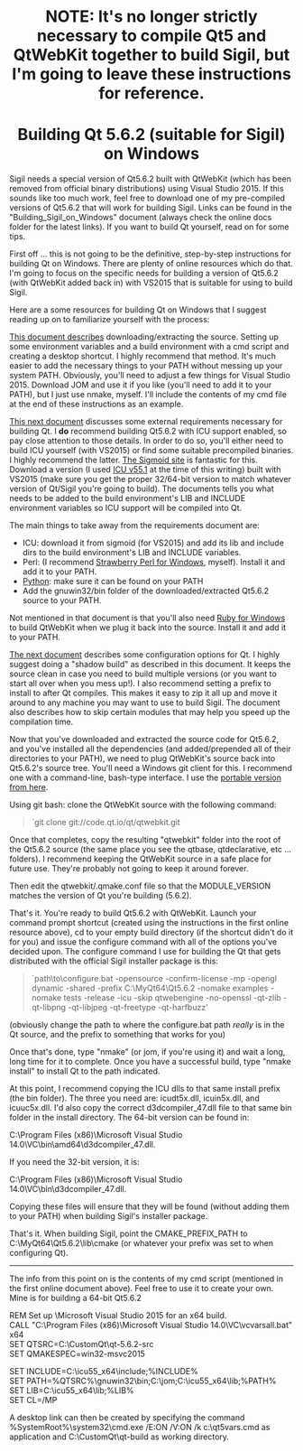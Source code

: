 # <center>NOTE: It's no longer strictly necessary to compile Qt5 and QtWebKit together to build Sigil, but I'm going to leave these instructions for reference.</center>

# <center>Building Qt 5.6.2 (suitable for Sigil) on Windows</center>

Sigil needs a special version of Qt5.6.2 built with QtWebKit (which has been removed from official binary distributions) using Visual Studio 2015. If this sounds like too much work, feel free to download one of my pre-compiled versions of Qt5.6.2 that will work for building Sigil. Links can be found in the "Building_Sigil_on_Windows" document (always check the online docs folder for the latest links). If you want to build Qt yourself, read on for some tips.

First off ... this is not going to be the definitive, step-by-step instructions for building Qt on Windows. There are plenty of online resources which do that. I'm going to focus on the specific needs for building a version of Qt5.6.2 (with QtWebKit added back in) with VS2015 that is suitable for using to build Sigil.

Here are a some resources for building Qt on Windows that I suggest reading up on to familiarize yourself with the process:

[This document describes](http://doc.qt.io/qt-5/windows-building.html) downloading/extracting the source. Setting up some environment variables and a build environment with a cmd script and creating a desktop shortcut. I highly recommend that method. It's much easier to add the necessary things to your PATH without messing up your system PATH. Obviously, you'll need to adjust a few things for Visual Studio 2015. Download JOM and use it if you like (you'll need to add it to your PATH), but I just use nmake, myself. I'll include the contents of my cmd file at the end of these instructions as an example.

[This next document](http://doc.qt.io/qt-5/windows-requirements.html) discusses some external requirements necessary for building Qt. I **do** recommend building Qt5.6.2 with ICU support enabled, so pay close attention to those details. In order to do so, you'll either need to build ICU yourself (with VS2015) or find some suitable precompiled binaries. I highly recommend the latter. [The Sigmoid site](http://www.npcglib.org/~stathis/blog/precompiled-icu/) is fantastic for this. Download a version (I used [ICU v55.1](http://www.npcglib.org/~stathis/blog/precompiled-icu-past/) at the time of this writing) built with VS2015 (make sure you get the proper 32/64-bit version to match whatever version of Qt/Sigil you're going to build). The documents tells you what needs to be added to the build environment's LIB and INCLUDE environment variables so ICU support will be compiled into Qt.

The main things to take away from the requirements document are:

* ICU: download it from sigmoid (for VS2015) and add its lib and include dirs to the build environment's LIB and INCLUDE variables.
* Perl: (I recommend [Strawberry Perl for Windows](http://strawberryperl.com/), myself). Install it and add it to your PATH.
* [Python](https://www.python.org/): make sure it can be found on your PATH
* Add the gnuwin32/bin folder of the downloaded/extracted Qt5.6.2 source to your PATH.

Not mentioned in that document is that you'll also need [Ruby for Windows](http://rubyinstaller.org/) to build QtWebKit when we plug it back into the source. Install it and add it to your PATH.

[The next document](http://doc.qt.io/qt-5/configure-options.html) describes some configuration options for Qt. I highly suggest doing a "shadow build" as described in this document. It keeps the source clean in case you need to build multiple versions (or you want to start all over when you mess up!). I also recommend setting a prefix to install to after Qt compiles. This makes it easy to zip it all up and move it around to any machine you may want to use to build Sigil. The document also describes how to skip certain modules that may help you speed up the compilation time.

Now that you've downloaded and extracted the source code for Qt5.6.2, and you've installed all the dependencies (and added/prepended all of their directories to your PATH), we need to plug QtWebKit's source back into Qt5.6.2's source tree. You'll need a Windows git client for this. I recommend one with a command-line, bash-type interface. I use the [portable version from here](https://github.com/git-for-windows/git/releases/latest).

Using git bash: clone the QtWebKit source with the following command:

> `git clone git://code.qt.io/qt/qtwebkit.git

Once that completes, copy the resulting "qtwebkit" folder into the root of the Qt5.6.2 source (the same place you see the qtbase, qtdeclarative, etc ... folders). I recommend keeping the QtWebKit source in a safe place for future use. They're probably not going to keep it around forever.

Then edit the qtwebkit/.qmake.conf file so that the MODULE_VERSION matches the version of Qt you're building (5.6.2).

That's it. You're ready to build Qt5.6.2 with QtWebKit. Launch your command prompt shortcut (created using the instructions in the first online resource above), cd to your empty build directory (if the shortcut didn't do it for you) and issue the configure command with all of the options you've decided upon. The configure command I use for building the Qt that gets distributed with the official Sigil installer package is this:

> `path\to\configure.bat -opensource -confirm-license -mp -opengl dynamic -shared -prefix C:\MyQt64\Qt5.6.2 -nomake examples -nomake tests -release -icu -skip qtwebengine -no-openssl -qt-zlib -qt-libpng -qt-libjpeg -qt-freetype -qt-harfbuzz'

(obviously change the path to where the configure.bat path *really* is in the Qt source, and the prefix to something that works for you)

Once that's done, type "nmake" (or jom, if you're using it) and wait a long, long time for it to complete. Once you have a successful build, type "nmake install" to install Qt to the path indicated.

At this point, I recommend copying the ICU dlls to that same install prefix (the bin folder). The three you need are: icudt5x.dll, icuin5x.dll, and icuuc5x.dll. I'd also copy the correct d3dcompiler_47.dll file to that same bin folder in the install directory. The 64-bit version can be found in:

C:\Program Files (x86)\Microsoft Visual Studio 14.0\VC\bin\amd64\d3dcompiler_47.dll.

If you need the 32-bit version, it is:

C:\Program Files (x86)\Microsoft Visual Studio 14.0\VC\bin\d3dcompiler_47.dll.

Copying these files will ensure that they will be found (without adding them to your PATH) when building Sigil's installer package.

That's it. When building Sigil, point the CMAKE_PREFIX_PATH to C:\MyQt64\Qt5.6.2\lib\cmake (or whatever your prefix was set to when configuring Qt).

---

The info from this point on is the contents of my cmd script (mentioned in the first online document above). Feel free to use it to create your own. Mine is for building a 64-bit Qt5.6.2

REM Set up \Microsoft Visual Studio 2015 for an x64 build.<br>
CALL "C:\Program Files (x86)\Microsoft Visual Studio 14.0\VC\vcvarsall.bat" x64<br>
SET QTSRC=C:\CustomQt\qt-5.6.2-src<br>
SET QMAKESPEC=win32-msvc2015

SET INCLUDE=C:\icu55_x64\include;%INCLUDE%<br>
SET PATH=%QTSRC%\gnuwin32\bin;C:\jom;C:\icu55_x64\lib;%PATH%<br>
SET LIB=C:\icu55_x64\lib;%LIB%<br>
SET CL=/MP

A desktop link can then be created by specifying the command %SystemRoot%\system32\cmd.exe /E:ON /V:ON /k c:\qt5vars.cmd as application and C:\CustomQt\qt-build as working directory.

